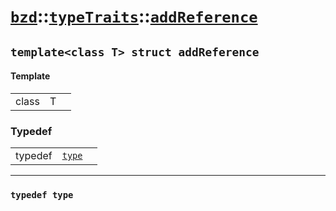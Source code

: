 # [`bzd`](../../../index.md)::[`typeTraits`](../../index.md)::[`addReference`](../index.md)

## `template<class T> struct addReference`

#### Template
||||
|---:|:---|:---|
|class|T||
### Typedef
||||
|---:|:---|:---|
|typedef|[`type`](./index.md)||
------
### `typedef type`

